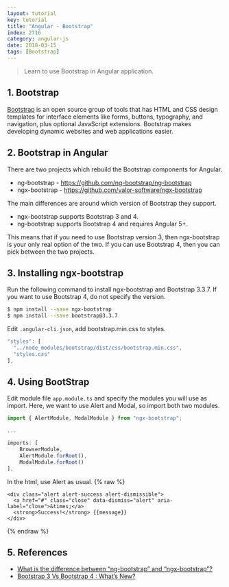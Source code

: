 ```yaml
---
layout: tutorial
key: tutorial
title: "Angular - Bootstrap"
index: 2716
category: angular-js
date: 2018-03-15
tags: [Bootstrap]
---
```


> Learn to use Bootstrap in Angular application.

## 1. Bootstrap
[Bootstrap](https://getbootstrap.com/) is an open source group of tools that has HTML and CSS design templates for interface elements like forms, buttons, typography, and navigation, plus optional JavaScript extensions. Bootstrap makes developing dynamic websites and web applications easier.

## 2. Bootstrap in Angular
There are two projects which rebuild the Bootstrap components for Angular.
* ng-bootstrap - https://github.com/ng-bootstrap/ng-bootstrap
* ngx-bootstrap - https://github.com/valor-software/ngx-bootstrap

The main differences are around which version of Bootstrap they support.
* ngx-bootstrap supports Bootstrap 3 and 4.
* ng-bootstrap supports Bootstrap 4 and requires Angular 5+.

This means that if you need to use Bootstrap version 3, then ngx-bootstrap is your only real option of the two. If you can use Bootstrap 4, then you can pick between the two projects.

## 3. Installing ngx-bootstrap
Run the following command to install ngx-bootstrap and Bootstrap 3.3.7. If you want to use Bootstrap 4, do not specify the version.
```sh
$ npm install --save ngx-bootstrap
$ npm install --save bootstrap@3.3.7
```
Edit `.angular-cli.json`, add bootstrap.min.css to styles.
```javascript
"styles": [
  "../node_modules/bootstrap/dist/css/bootstrap.min.css",
  "styles.css"
],
```

## 4. Using BootStrap
Edit module file `app.module.ts` and specify the modules you will use as import. Here, we want to use Alert and Modal, so import both two modules.
```typescript
import { AlertModule, ModalModule } from "ngx-bootstrap";

...

imports: [
    BrowserModule,
    AlertModule.forRoot(),
    ModalModule.forRoot()
],
```
In the html, use Alert as usual.
{% raw %}
```raw
<div class="alert alert-success alert-dismissible">
  <a href="#" class="close" data-dismiss="alert" aria-label="close">&times;</a>
  <strong>Success!</strong> {{message}}
</div>
```
{% endraw %}

## 5. References
* [What is the difference between “ng-bootstrap” and “ngx-bootstrap”?](https://stackoverflow.com/questions/43758400/what-is-the-difference-between-ng-bootstrap-and-ngx-bootstrap)
* [Bootstrap 3 Vs Bootstrap 4 : What’s New?](https://www.bootstrapdash.com/bootstrap-3-vs-4/)
